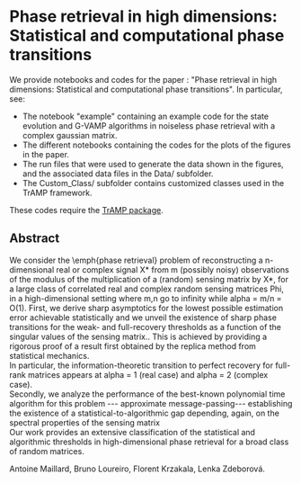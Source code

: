 # Phase retrieval in high dimensions: Statistical and computational phase transitions

We provide notebooks and codes for the paper : "Phase retrieval in high dimensions: Statistical and computational phase transitions". In particular, see:
- The notebook "example" containing an example code for the state evolution and G-VAMP algorithms in noiseless phase retrieval with a complex gaussian matrix.
- The different notebooks containing the codes for the plots of the figures in the paper.
- The run files that were used to generate the data shown in the figures, and the associated data files in the Data/ subfolder.
- The Custom_Class/ subfolder contains customized classes used in the TrAMP framework. 

These codes require the [TrAMP package](https://github.com/sphinxteam/tramp).

 ## Abstract
We consider the \emph{phase retrieval} problem of reconstructing a n-dimensional real or complex signal X* from m (possibly noisy) observations of the modulus of the multiplication of a (random) sensing matrix by X*, for a large class of correlated real and complex random sensing matrices Phi, in a high-dimensional setting where m,n go to infinity while alpha = m/n = O(1).
        First, we derive sharp asymptotics for the lowest possible estimation error achievable statistically 
        and we unveil the existence of sharp phase transitions for the weak- and full-recovery thresholds as a function of the singular values of the sensing matrix.. 
        This is achieved by providing a rigorous proof of a result first obtained by the replica method from statistical mechanics.   
        In particular, the information-theoretic transition to perfect recovery for full-rank matrices appears at alpha = 1 (real case) and alpha = 2 (complex case).                
        Secondly, we analyze the performance of the best-known polynomial time algorithm for this problem --- approximate message-passing--- establishing the existence of a statistical-to-algorithmic gap depending, again, on the spectral properties of the sensing matrix       
        Our work  provides an extensive classification of the statistical and algorithmic thresholds in high-dimensional phase retrieval for a broad class of random matrices.
        
Antoine Maillard, Bruno Loureiro, Florent Krzakala, Lenka Zdeborová.
